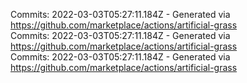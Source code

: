 Commits: 2022-03-03T05:27:11.184Z - Generated via https://github.com/marketplace/actions/artificial-grass
<br>
Commits: 2022-03-03T05:27:11.184Z - Generated via https://github.com/marketplace/actions/artificial-grass
<br>
Commits: 2022-03-03T05:27:11.184Z - Generated via https://github.com/marketplace/actions/artificial-grass
<br>
